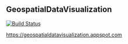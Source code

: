 ## GeospatialDataVisualization

[![Build Status](https://travis-ci.org/Code0987/GeospatialDataVisualization.svg?branch=master)](https://travis-ci.org/Code0987/GeospatialDataVisualization)

https://geospatialdatavisualization.appspot.com